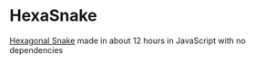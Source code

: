 # HexaSnake
 [Hexagonal Snake](http://sylvainlano.github.io/HexaSnake/index.html) made in about 12 hours in JavaScript with no dependencies
